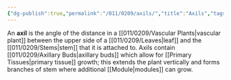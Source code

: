 ```yaml
---
{"dg-publish":true,"permalink":"/011/0209/axils/","title":"Axils","tags":["BIOL412","BIOL320"],"created":"2024-09-26T15:03:27.000-07:00","updated":"2025-01-24T10:33:28.119-08:00"}
---
```


An **axil** is the angle of the distance in a [[011/0209/Vascular Plants\|vascular plant]] between the upper side of a [[011/0209/Leaves\|leaf]] and the [[011/0209/Stems\|stem]] that it is attached to. Axils contain [[011/0209/Axillary Buds\|axillary buds]] which allow for [[Primary Tissues\|primary tissue]] growth; this extends the plant vertically and forms branches of stem where additional [[Module\|modules]] can grow.
